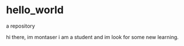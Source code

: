 # hello_world
a repository


hi there,
im montaser i am a student and im look for some new learning.
